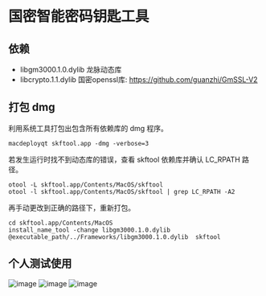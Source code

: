 # 国密智能密码钥匙工具

## 依赖

- libgm3000.1.0.dylib 龙脉动态库
- libcrypto.1.1.dylib 国密openssl库: https://github.com/guanzhi/GmSSL-V2

## 打包 dmg

利用系统工具打包出包含所有依赖库的 dmg 程序。

`macdeployqt skftool.app -dmg -verbose=3` 

若发生运行时找不到动态库的错误，查看 skftool 依赖库并确认 LC_RPATH 路径。

```shell
otool -L skftool.app/Contents/MacOS/skftool
otool -l skftool.app/Contents/MacOS/skftool | grep LC_RPATH -A2
```

再手动更改到正确的路径下，重新打包。

```shell
cd skftool.app/Contents/MacOS
install_name_tool -change libgm3000.1.0.dylib @executable_path/../Frameworks/libgm3000.1.0.dylib  skftool
```

## 个人测试使用
![image](https://user-images.githubusercontent.com/30715970/151285250-16e74993-e820-4a91-9d0b-120404c2dd56.png)
![image](https://user-images.githubusercontent.com/30715970/151285261-78f9fbaa-02f8-4583-89f4-8becc2890262.png)
![image](https://user-images.githubusercontent.com/30715970/219286610-bab20f2a-84f8-4148-b710-78fea018e5f1.png)

